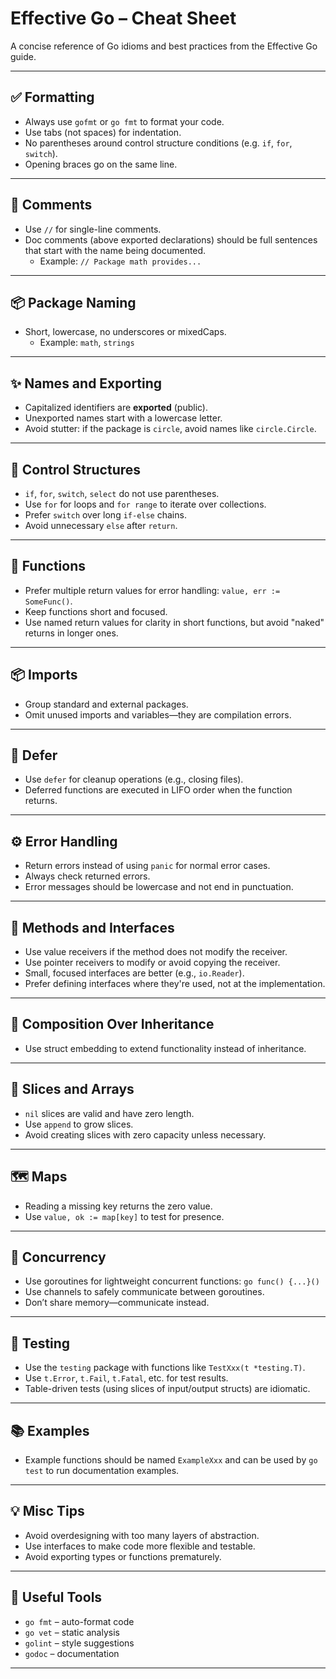 # Effective Go – Cheat Sheet

A concise reference of Go idioms and best practices from the Effective Go guide.

---

## ✅ Formatting
- Always use `gofmt` or `go fmt` to format your code.
- Use tabs (not spaces) for indentation.
- No parentheses around control structure conditions (e.g. `if`, `for`, `switch`).
- Opening braces go on the same line.

---

## 🧾 Comments
- Use `//` for single-line comments.
- Doc comments (above exported declarations) should be full sentences that start with the name being documented.
  - Example: `// Package math provides...`

---

## 📦 Package Naming
- Short, lowercase, no underscores or mixedCaps.
  - Example: `math`, `strings`

---

## ✨ Names and Exporting
- Capitalized identifiers are **exported** (public).
- Unexported names start with a lowercase letter.
- Avoid stutter: if the package is `circle`, avoid names like `circle.Circle`.

---

## 🔁 Control Structures
- `if`, `for`, `switch`, `select` do not use parentheses.
- Use `for` for loops and `for range` to iterate over collections.
- Prefer `switch` over long `if-else` chains.
- Avoid unnecessary `else` after `return`.

---

## 🧪 Functions
- Prefer multiple return values for error handling: `value, err := SomeFunc()`.
- Keep functions short and focused.
- Use named return values for clarity in short functions, but avoid "naked" returns in longer ones.

---

## 📦 Imports
- Group standard and external packages.
- Omit unused imports and variables—they are compilation errors.

---

## 🧱 Defer
- Use `defer` for cleanup operations (e.g., closing files).
- Deferred functions are executed in LIFO order when the function returns.

---

## ⚙️ Error Handling
- Return errors instead of using `panic` for normal error cases.
- Always check returned errors.
- Error messages should be lowercase and not end in punctuation.

---

## 👤 Methods and Interfaces
- Use value receivers if the method does not modify the receiver.
- Use pointer receivers to modify or avoid copying the receiver.
- Small, focused interfaces are better (e.g., `io.Reader`).
- Prefer defining interfaces where they're used, not at the implementation.

---

## 🧩 Composition Over Inheritance
- Use struct embedding to extend functionality instead of inheritance.

---

## 📌 Slices and Arrays
- `nil` slices are valid and have zero length.
- Use `append` to grow slices.
- Avoid creating slices with zero capacity unless necessary.

---

## 🗺️ Maps
- Reading a missing key returns the zero value.
- Use `value, ok := map[key]` to test for presence.

---

## 🧵 Concurrency
- Use goroutines for lightweight concurrent functions: `go func() {...}()`
- Use channels to safely communicate between goroutines.
- Don’t share memory—communicate instead.

---

## 🧪 Testing
- Use the `testing` package with functions like `TestXxx(t *testing.T)`.
- Use `t.Error`, `t.Fail`, `t.Fatal`, etc. for test results.
- Table-driven tests (using slices of input/output structs) are idiomatic.

---

## 📚 Examples
- Example functions should be named `ExampleXxx` and can be used by `go test` to run documentation examples.

---

## 💡 Misc Tips
- Avoid overdesigning with too many layers of abstraction.
- Use interfaces to make code more flexible and testable.
- Avoid exporting types or functions prematurely.

---

## 📄 Useful Tools
- `go fmt` – auto-format code
- `go vet` – static analysis
- `golint` – style suggestions
- `godoc` – documentation

---
